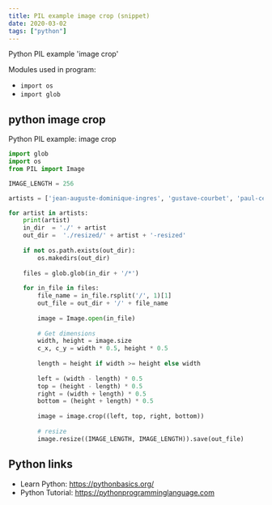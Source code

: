 ```yaml
---
title: PIL example image crop (snippet)
date: 2020-03-02
tags: ["python"]
---
```

Python PIL example 'image crop'


Modules used in program: 
* `import os`
* `import glob`

## python image crop

Python PIL example: image crop

```python
import glob
import os
from PIL import Image

IMAGE_LENGTH = 256

artists = ['jean-auguste-dominique-ingres', 'gustave-courbet', 'paul-cezanne', 'georges-seurat', 'henri-matisse', 'kazimir-malevich', 'andy-warhol', 'frank-stella']

for artist in artists:
    print(artist)
    in_dir  = './' + artist
    out_dir =  './resized/' + artist + '-resized'
    
    if not os.path.exists(out_dir):
        os.makedirs(out_dir)
    
    files = glob.glob(in_dir + '/*')
    
    for in_file in files:
        file_name = in_file.rsplit('/', 1)[1]
        out_file = out_dir + '/' + file_name
        
        image = Image.open(in_file)
        
        # Get dimensions
        width, height = image.size
        c_x, c_y = width * 0.5, height * 0.5
        
        length = height if width >= height else width
        
        left = (width - length) * 0.5
        top = (height - length) * 0.5
        right = (width + length) * 0.5
        bottom = (height + length) * 0.5
        
        image = image.crop((left, top, right, bottom))
        
        # resize
        image.resize((IMAGE_LENGTH, IMAGE_LENGTH)).save(out_file)

```

## Python links

- Learn Python: https://pythonbasics.org/
- Python Tutorial: https://pythonprogramminglanguage.com
